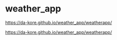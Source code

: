 # weather_app
https://da-kore.github.io/weather_app/weatherapp/


https://da-kore.github.io/weather_app/weatherapp/
